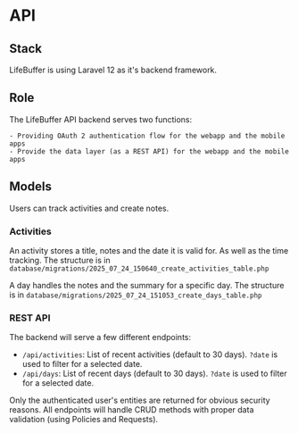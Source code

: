 # API

## Stack

LifeBuffer is using Laravel 12 as it's backend framework.

## Role

The LifeBuffer API backend serves two functions:

    - Providing OAuth 2 authentication flow for the webapp and the mobile apps
    - Provide the data layer (as a REST API) for the webapp and the mobile apps

## Models

Users can track activities and create notes.

### Activities

An activity stores a title, notes and the date it is valid for. As well as the time tracking.
The structure is in `database/migrations/2025_07_24_150640_create_activities_table.php`

A day handles the notes and the summary for a specific day.
The structure is in `database/migrations/2025_07_24_151053_create_days_table.php`

### REST API

The backend will serve a few different endpoints:

- `/api/activities`: List of recent activities (default to 30 days). `?date` is used to filter for a selected date.
- `/api/days`: List of recent days (default to 30 days). `?date` is used to filter for a selected date.

Only the authenticated user's entities are returned for obvious security reasons. All endpoints will handle CRUD methods with proper data validation (using Policies and Requests). 